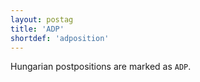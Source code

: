 ```yaml
---
layout: postag
title: 'ADP'
shortdef: 'adposition'
---
```


Hungarian postpositions are marked as `ADP`.
<!-- Interlanguage links updated Po 6. listopadu 2023, 21:41:21 CET -->

